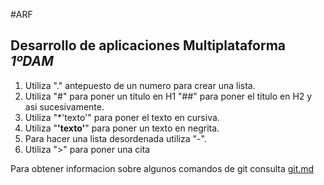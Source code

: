 #ARF
## Desarrollo de aplicaciones Multiplataforma *1ºDAM*
1. Utiliza "." antepuesto de un numero para crear una lista.
2. Utiliza "#" para poner un titulo en H1 "##" para poner el titulo en H2 y asi sucesivamente.
3. Utiliza "*'texto'" para poner el texto en cursiva.
4. Utiliza "**'texto'**" para poner un texto en negrita.
5. Para hacer una lista desordenada utiliza "-".
6. Utiliza ">" para poner una cita


Para obtener informacion sobre algunos comandos de git consulta [git.md](git.md)
